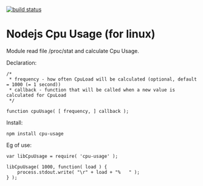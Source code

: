 [![build status](https://secure.travis-ci.org/husanu/nodejs-cpu-usage.png)](http://travis-ci.org/husanu/nodejs-cpu-usage)
# Nodejs Cpu Usage (for linux)

Module read file /proc/stat and calculate Cpu Usage.

Declaration:

```
/*
 * frequency - how often CpuLoad will be calculated (optional, default = 1000 (= 1 second))
 * callback - function that will be called when a new value is calculated for CpuLoad 
 */

function cpuUsage( [ frequency, ] callback );
```

Install:

```
npm install cpu-usage
```

Eg of use:

```
var libCpuUsage = require( 'cpu-usage' );

libCpuUsage( 1000, function( load ) {
	process.stdout.write( "\r" + load + "%   " );
} );
```


